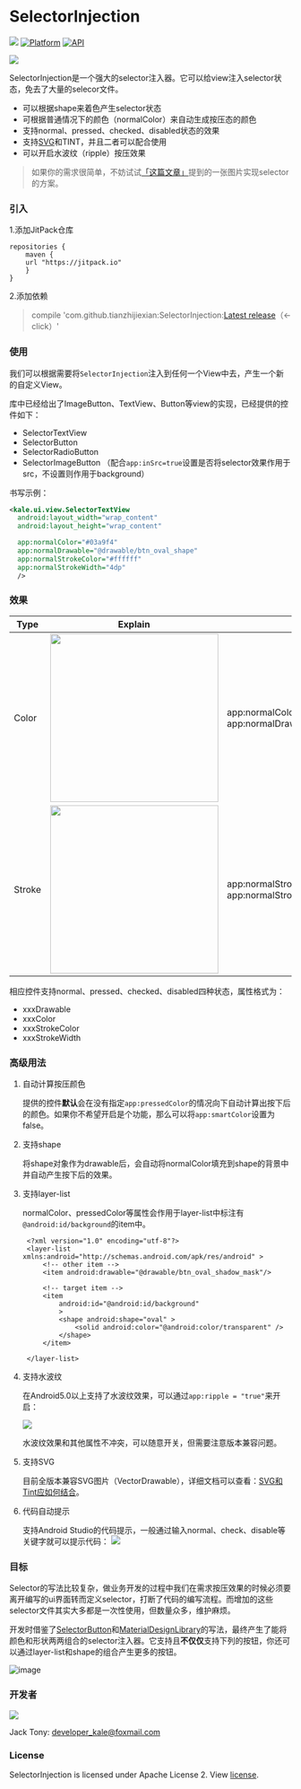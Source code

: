 # SelectorInjection    

[![](https://jitpack.io/v/tianzhijiexian/SelectorInjection.svg)](https://jitpack.io/#tianzhijiexian/SelectorInjection)
[![Platform](https://img.shields.io/badge/platform-Android-yellow.svg)](https://www.android.com)
[![API](https://img.shields.io/badge/API-16%2B-brightgreen.svg?style=flat)](https://android-arsenal.com/api?level=16)

<img align="center" src='http://static.zybuluo.com/shark0017/04dghwh7em5xovrjjsis16zj/selection_hearer.png'/>

SelectorInjection是一个强大的selector注入器。它可以给view注入selector状态，免去了大量的selecor文件。

- 可以根据shape来着色产生selector状态
- 可根据普通情况下的颜色（normalColor）来自动生成按压态的颜色
- 支持normal、pressed、checked、disabled状态的效果
- 支持[SVG](https://developer.android.com/reference/android/graphics/drawable/VectorDrawable)和TINT，并且二者可以配合使用
- 可以开启水波纹（ripple）按压效果

> 如果你的需求很简单，不妨试试[「这篇文章」](http://www.cnblogs.com/tianzhijiexian/p/4505190.html)提到的一张图片实现selector的方案。

### 引入 

1.添加JitPack仓库

```  
repositories {
    maven {
	url "https://jitpack.io"
    }
}
```   

2.添加依赖  
> compile 'com.github.tianzhijiexian:SelectorInjection:[Latest release](https://github.com/tianzhijiexian/SelectorInjection/releases)（<-click）'

### 使用

我们可以根据需要将`SelectorInjection`注入到任何一个View中去，产生一个新的自定义View。

库中已经给出了ImageButton、TextView、Button等view的实现，已经提供的控件如下：

- SelectorTextView
- SelectorButton
- SelectorRadioButton
- SelectorImageButton （配合`app:inSrc=true`设置是否将selector效果作用于src，不设置则作用于background）

书写示例：
  
```xml   
<kale.ui.view.SelectorTextView
  android:layout_width="wrap_content"
  android:layout_height="wrap_content"

  app:normalColor="#03a9f4"
  app:normalDrawable="@drawable/btn_oval_shape"
  app:normalStrokeColor="#ffffff"
  app:normalStrokeWidth="4dp"
  />
```   

### 效果

| Type                | Explain                                                                                                                                 | Attribute                                                                                 |
| ------------------- | --------------------------------------------------------------------------------------------------------------------------------------- | ----------------------------------------------------------------------------------------- |
| Color    | <div><img src="http://static.zybuluo.com/shark0017/cyopawvs9x6rnim8nyrnc4et/image_1cdknaur915241gprbh41o9dojk3i.png" width="300"></div> | app:normalColor="@color/green"<br>app:normalDrawable="@drawable/shape_round_rectangle" |
| Stroke | <div><img src="http://static.zybuluo.com/shark0017/nf6j1obx141qs4pry6u5cq06/image_1cdkni1vepri1opf1mok7s6quq56.png" width="300"></div>  | app:normalStrokeColor="#eeeeee" <br> app:normalStrokeWidth="3dp"                    |

相应控件支持normal、pressed、checked、disabled四种状态，属性格式为：

- xxxDrawable
- xxxColor
- xxxStrokeColor
- xxxStrokeWidth

### 高级用法

1. 自动计算按压颜色

    提供的控件**默认**会在没有指定`app:pressedColor`的情况向下自动计算出按下后的颜色。如果你不希望开启是个功能，那么可以将`app:smartColor`设置为false。

1. 支持shape

    将shape对象作为drawable后，会自动将normalColor填充到shape的背景中并自动产生按下后的效果。

1. 支持layer-list

    normalColor、pressedColor等属性会作用于layer-list中标注有`@android:id/background`的item中。 

        <?xml version="1.0" encoding="utf-8"?>
        <layer-list xmlns:android="http://schemas.android.com/apk/res/android" >
            <!-- other item -->
            <item android:drawable="@drawable/btn_oval_shadow_mask"/>

            <!-- target item -->
            <item
                android:id="@android:id/background"
                >
                <shape android:shape="oval" >
                    <solid android:color="@android:color/transparent" />
                </shape>
            </item>

        </layer-list>

1. 支持水波纹

    在Android5.0以上支持了水波纹效果，可以通过`app:ripple = "true"`来开启：

    ![](http://static.zybuluo.com/shark0017/3k2zfdlcbj5js0lfhpk9g7gx/image_1cdk9n9e41nk5sbn1jm71a9614d51e.png)

    水波纹效果和其他属性不冲突，可以随意开关，但需要注意版本兼容问题。

1. 支持SVG

    目前全版本兼容SVG图片（VectorDrawable），详细文档可以查看：[SVG和Tint应如何结合](https://github.com/tianzhijiexian/SelectorInjection/blob/master/SVG_README.md)。

1. 代码自动提示

    支持Android Studio的代码提示，一般通过输入normal、check、disable等关键字就可以提示代码：
    ![](http://static.zybuluo.com/shark0017/2nvdk2sygf5ozeo423sufw6j/image_1cdk9el3l5hmvuk1qpjqs21vkg11.png)

### 目标

Selector的写法比较复杂，做业务开发的过程中我们在需求按压效果的时候必须要离开编写的ui界面转而定义selector，打断了代码的编写流程。而增加的这些selector文件其实大多都是一次性使用，但数量众多，维护麻烦。

开发时借鉴了[SelectorButton](https://github.com/hanks-zyh/SelectorButton)和[MaterialDesignLibrary](https://github.com/navasmdc/MaterialDesignLibrary)的写法，最终产生了能将颜色和形状两两组合的selector注入器。它支持且**不仅仅**支持下列的按钮，你还可以通过layer-list和shape的组合产生更多的按钮。  

![image](./demoPic/view.png)

### 开发者
![](https://avatars3.githubusercontent.com/u/9552155?v=3&s=460)

Jack Tony: <developer_kale@foxmail.com>  

### License

SelectorInjection is licensed under Apache License 2. View [license](https://github.com/tianzhijiexian/SelectorInjection/blob/master/LICENSE.md).
